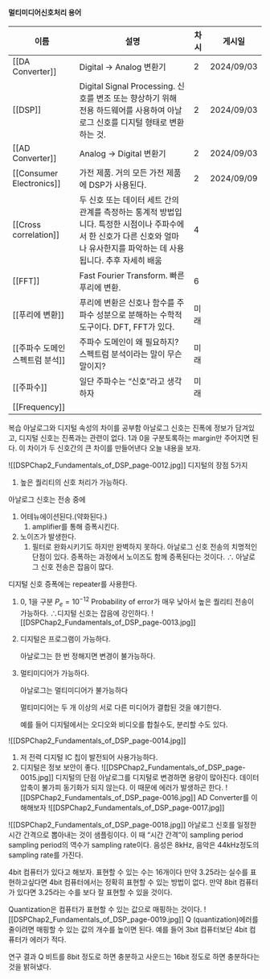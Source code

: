 #### 멀티미디어신호처리 용어
|이름|설명|차시|게시일|
|---|---|---|---|
|[[DA Converter]]|Digital → Analog 변환기|2|2024/09/03|
|[[DSP]]|Digital Signal Processing. 신호를 변조 또는 향상하기 위해 전용 하드웨어를 사용하여 아날로그 신호를 디지털 형태로 변환하는 것.|2|2024/09/03|
|[[AD Converter]]|Analog → Digital 변환기|2|2024/09/03|
|[[Consumer Electronics]]|가전 제품. 거의 모든 가전 제품에 DSP가 사용된다.|2|2024/09/09|
|[[Cross correlation]]|두 신호 또는 데이터 세트 간의 관계를 측정하는 통계적 방법입니다. 특정한 시점이나 주파수에서 한 신호가 다른 신호와 얼마나 유사한지를 파악하는 데 사용됩니다. 추후 자세히 배움|4||
|[[FFT]]|Fast Fourier Transform. 빠른 푸리에 변환.|6||
|[[푸리에 변환]]|푸리에 변환은 신호나 함수를 주파수 성분으로 분해하는 수학적 도구이다. DFT, FFT가 있다.|미래||
|[[주파수 도메인 스펙트럼 분석]]|주파수 도메인이 왜 필요하지? 스펙트럼 분석이라는 말이 무슨 말이지?|미래||
|[[주파수]]|일단 주파수는 “신호”라고 생각하자|미래||
|[[Frequency]]||||
  
  
복습
아날로그와 디지털 속성의 차이를 공부함
아날로그 신호는 진폭에 정보가 담겨있고, 디지털 신호는 진폭과는 관련이 없다.
1과 0을 구분토록하는 margin만 주어지면 된다.
이 차이가 두 신호간의 큰 차이를 만들어낸다 오늘 내용을 보자.
  
![[DSPChap2_Fundamentals_of_DSP_page-0012.jpg]]
디지털의 장점 5가지
1. 높은 퀄리티의 신호 처리가 가능하다.
    
      
    
아날로그 신호는 전송 중에
1. 어테뉴에이션된다.(약화된다.)
    1. amplifier를 통해 증폭시킨다.
2. 노이즈가 발생한다.
    1. 필터로 완화시키기도 하지만 완벽하지 못하다.
아날로그 신호 전송의 치명적인 단점이 있다.
증폭하는 과정에서 노이즈도 함께 증폭된다는 것이다.
$\therefore$﻿ 아날로그 신호 전송은 잡음이 많다.
  
디지털 신호 증폭에는 repeater를 사용한다.
1. 0, 1을 구분
$P_e = 10^{-12}$﻿ Probability of error가 매우 낮아서 높은 퀄리티 전송이 가능하다.
$\therefore$﻿디지털 신호는 잡음에 강인하다.
![[DSPChap2_Fundamentals_of_DSP_page-0013.jpg]]
1. 디지털은 프로그램이 가능하다.
    
    아날로그는 한 번 정해지면 변경이 불가능하다.
    
      
    
2. 멀티미디어가 가능하다.
    
    아날로그는 멀티미디어가 불가능하다
    
    멀티미디어는 두 개 이상의 서로 다른 미디어가 결합된 것을 얘기한다.
    
    예를 들어 디지털에서는 오디오와 비디오를 합칠수도, 분리할 수도 있다.
    
![[DSPChap2_Fundamentals_of_DSP_page-0014.jpg]]
1. 저 전력 디지털 IC 칩이 발전되어 사용가능하다.
2. 디지털은 정보 보안이 좋다.
![[DSPChap2_Fundamentals_of_DSP_page-0015.jpg]]
디지털의 단점
아날로그를 디지털로 변경하면 용량이 많아진다.
데이터 압축이 불가피
동기화가 되지 않는다.
이 때문에 에러가 발생하곤 한다.
![[DSPChap2_Fundamentals_of_DSP_page-0016.jpg]]
AD Converter를 이해해보자
![[DSPChap2_Fundamentals_of_DSP_page-0017.jpg]]
  
![[DSPChap2_Fundamentals_of_DSP_page-0018.jpg]]
아날로그 신호를 일정한 시간 간격으로 뽑아내는 것이 샘플링이다.
이 때 “시간 간격”이 sampling period
sampling period의 역수가 sampling rate이다.
음성은 8kHz, 음악은 44kHz정도의 sampling rate를 가진다.
  
4bit 컴퓨터가 있다고 해보자.
표현할 수 있는 수는 16개이다
만약 3.25라는 실수를 표현하고싶다면 4bit 컴퓨터에서는 정확히 표현할 수 있는 방법이 없다.
만약 8bit 컴퓨터가 있다면 3.25라는 수를 보다 잘 표현할 수 있을 것이다.
  
Quantization은 컴퓨터가 표현할 수 있는 값으로 매핑하는 것이다.
![[DSPChap2_Fundamentals_of_DSP_page-0019.jpg]]
Q (quantization)에러를 줄이려면 매핑할 수 있는 값의 개수를 높이면 된다.
예를 들어 3bit 컴퓨터보단 4bit 컴퓨터가 에러가 적다.
  
연구 결과 Q 비트를 8bit 정도로 하면 충분하고 사운드는 16bit 정도로 하면 충분하다는 것을 밝혀냈다.